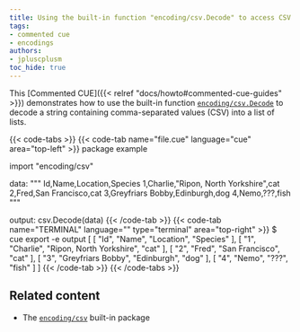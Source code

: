 ```yaml
---
title: Using the built-in function "encoding/csv.Decode" to access CSV data stored as a string
tags:
- commented cue
- encodings
authors:
- jpluscplusm
toc_hide: true
---
```


This [Commented CUE]({{< relref "docs/howto#commented-cue-guides" >}})
demonstrates how to use the built-in function
[`encoding/csv.Decode`](https://pkg.go.dev/cuelang.org/go/pkg/encoding/csv#Decode)
to decode a string containing comma-separated values (CSV) into a list of
lists.

{{< code-tabs >}}
{{< code-tab name="file.cue" language="cue"  area="top-left" >}}
package example

import "encoding/csv"

data: """
	Id,Name,Location,Species
	1,Charlie,"Ripon, North Yorkshire",cat
	2,Fred,San Francisco,cat
	3,Greyfriars Bobby,Edinburgh,dog
	4,Nemo,???,fish
	"""

output: csv.Decode(data)
{{< /code-tab >}}
{{< code-tab name="TERMINAL" language="" type="terminal" area="top-right" >}}
$ cue export -e output
[
    [
        "Id",
        "Name",
        "Location",
        "Species"
    ],
    [
        "1",
        "Charlie",
        "Ripon, North Yorkshire",
        "cat"
    ],
    [
        "2",
        "Fred",
        "San Francisco",
        "cat"
    ],
    [
        "3",
        "Greyfriars Bobby",
        "Edinburgh",
        "dog"
    ],
    [
        "4",
        "Nemo",
        "???",
        "fish"
    ]
]
{{< /code-tab >}}
{{< /code-tabs >}}

## Related content

- The [`encoding/csv`](https://pkg.go.dev/cuelang.org/go/pkg/encoding/csv) built-in package
